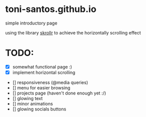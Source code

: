 # toni-santos.github.io

simple introductory page

using the library <a href="https://github.com/Prinzhorn/skrollr">skrollr</a> to achieve the horizontally scrolling effect

# TODO:

- [x] somewhat functional page :)
- [x] implement horizontal scrolling
- [] responsiveness (@media queries)
- [] menu for easier browsing
- [] projects page (haven't done enough yet :/)
- [] glowing text
- [] minor animations
- [] glowing socials buttons
